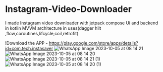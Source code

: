 # Instagram-Video-Downloader
I made Instagram video downloader with jetpack compose Ui and backend in kotlin MVVM architecture in uses(dagger hilt ,flow,coroutines,lifcycle,coil,retrofit)

!Download the APP - https://play.google.com/store/apps/details?id=com.tech.instasaver
![WhatsApp Image 2023-10-05 at 08 14 21](https://github.com/gitcoder-aman/Instagram-Video-Downloader/assets/96575890/4e447c6b-d482-42d2-9281-f1d92db7e216) ![WhatsApp Image 2023-10-05 at 08 14 20](https://github.com/gitcoder-aman/Instagram-Video-Downloader/assets/96575890/d4854d75-3df8-4d51-9436-af69379382c7)
![WhatsApp Image 2023-10-05 at 08 14 21 (1)](https://github.com/gitcoder-aman/Instagram-Video-Downloader/assets/96575890/aff7bbec-f548-4c61-bfdd-710017334bf3)
 ![WhatsApp Image 2023-10-05 at 08 14 20 (1)](https://github.com/gitcoder-aman/Instagram-Video-Downloader/assets/96575890/ce65f506-20d0-4da6-b526-055444cac359)


